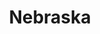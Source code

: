 ---
title: Nebraska
crosslinks:
- autotldr
- lincoln
- NOKXL
- AmericanPlantSwap
- Bitcoin
- KeepOurNetFree
- Omaha
- livven
- BetterEveryLoop
- Serendipity
- food
- vexillology
- The_Donald
---